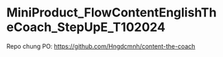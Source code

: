 # MiniProduct_FlowContentEnglishTheCoach_StepUpE_T102024


Repo chung PO: https://github.com/Hngdcmnh/content-the-coach
